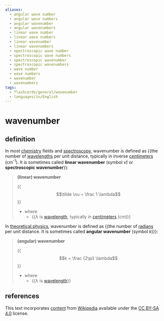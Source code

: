 ```yaml
---
aliases:
  - angular wave number
  - angular wave numbers
  - angular wavenumber
  - angular wavenumbers
  - linear wave number
  - linear wave numbers
  - linear wavenumber
  - linear wavenumbers
  - spectroscopic wave number
  - spectroscopic wave numbers
  - spectroscopic wavenumber
  - spectroscopic wavenumbers
  - wave number
  - wave numbers
  - wavenumber
  - wavenumbers
tags:
  - flashcards/general/wavenumber
  - languages/in/English
---
```


# wavenumber

## definition

In most [chemistry](chemistry.md) fields and [spectroscopy](spectroscopy.md), wavenumber is defined as {{the number of [wavelengths](wavelength.md) per unit distance, typically in inverse [centimeters](centimetre.md) (cm<sup>-1</sup>). It is sometimes called __linear wavenumber__ (symbol $\tilde \nu$) or __spectroscopic wavenumber__}}:

> __(linear) wavenumber__
>
> {{$$\tilde \nu = \frac 1 \lambda$$}}
>
> - where
>   - {{$\lambda$ is [wavelength](wavelength.md), typically in [centimeters](centimetre.md) (cm)}}

In [theoretical physics](theoretical%20physics.md), wavenumber is defined as {{the number of [radians](radian.md) per unit distance. It is sometimes called __angular wavenumber__ (symbol $k$)}}:

> __(angular) wavenumber__
>
> {{$$k = \frac {2\pi} \lambda$$}}
>
> - where
>   - {{$\lambda$ is [wavelength](wavelength.md)}}

## references

This text incorporates [content](https://en.wikipedia.org/wiki/wavenumber) from [Wikipedia](Wikipedia.md) available under the [CC BY-SA 4.0](https://creativecommons.org/licenses/by-sa/4.0/) license.
